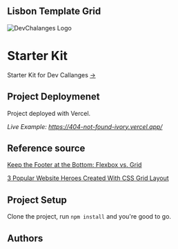 ## Lisbon Template Grid

![DevChalanges Logo](https://raw.githubusercontent.com/ramunasnognys/images/518ad5aff0fa2f14ebeddf3bde26892b7bf5067b/devchalanges_logo.svg)
# Starter Kit 


 Starter Kit for Dev Callanges [->](https://devchallenges.io/challenges/wBunSb7FPrIepJZAg0sY)


## Project Deploymenet

Project deployed with Vercel.

_Live Example: https://404-not-found-ivory.vercel.app/_


## Reference source

[Keep the Footer at the Bottom: Flexbox vs. Grid](https://moderncss.dev/keep-the-footer-at-the-bottom-flexbox-vs-grid/)

[3 Popular Website Heroes Created With CSS Grid Layout](https://moderncss.dev/3-popular-website-heroes-created-with-css-grid-layout/)




## Project Setup

Clone the project, run `npm install` and you're good to go.


## Authors